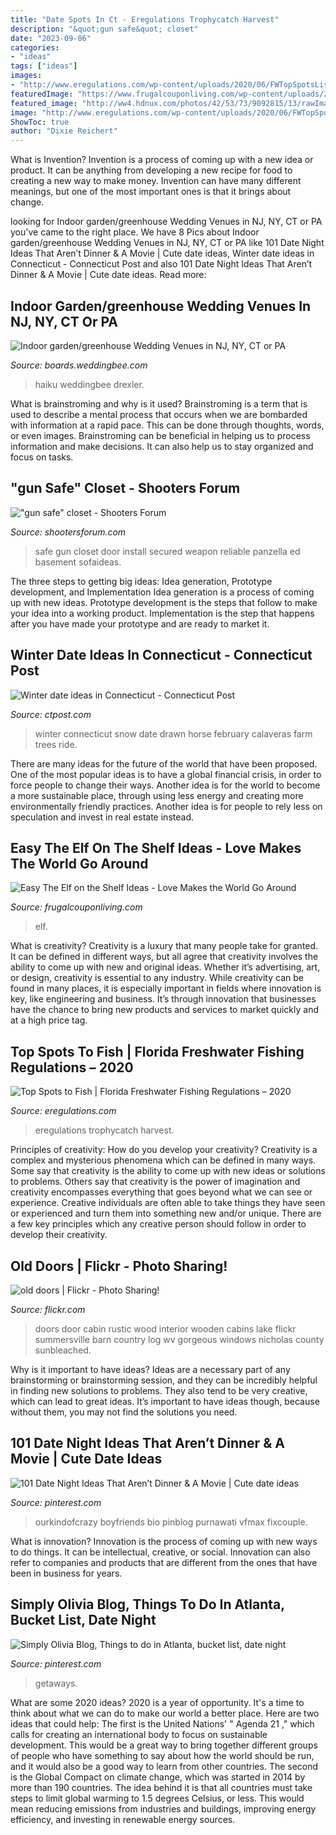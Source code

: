 ```yaml
---
title: "Date Spots In Ct - Eregulations Trophycatch Harvest"
description: "&quot;gun safe&quot; closet"
date: "2023-09-06"
categories:
- "ideas"
tags: ["ideas"]
images:
- "http://www.eregulations.com/wp-content/uploads/2020/06/FWTopSpotsList-2-p19.jpg"
featuredImage: "https://www.frugalcouponliving.com/wp-content/uploads/2014/10/Elf-On-The-Shelf-Ideas-Frugal-Coupon-LIving-Globe.jpg"
featured_image: "http://ww4.hdnux.com/photos/42/53/73/9092815/13/rawImage.jpg"
image: "http://www.eregulations.com/wp-content/uploads/2020/06/FWTopSpotsList-2-p19.jpg"
ShowToc: true
author: "Dixie Reichert"
---
```



What is Invention?
Invention is a process of coming up with a new idea or product. It can be anything from developing a new recipe for food to creating a new way to make money. Invention can have many different meanings, but one of the most important ones is that it brings about change.

	

		
looking for Indoor garden/greenhouse Wedding Venues in NJ, NY, CT or PA you've came to the right place. We have 8 Pics about Indoor garden/greenhouse Wedding Venues in NJ, NY, CT or PA like 101 Date Night Ideas That Aren’t Dinner &amp; A Movie | Cute date ideas, Winter date ideas in Connecticut - Connecticut Post and also 101 Date Night Ideas That Aren’t Dinner &amp; A Movie | Cute date ideas. Read more:
		
    
## Indoor Garden/greenhouse Wedding Venues In NJ, NY, CT Or PA

<img loading=lazy src="https://www-static.weddingbee.com/pics/347412/7573d033-4587-279f-be30-a8198530ad3b.jpg" onerror="this.onerror=null;this.src='https://tse1.mm.bing.net/th?id=OIP.PiL9kSrLM9WBe0vPR_16hwHaHa&amp;pid=15.1';" alt="Indoor garden/greenhouse Wedding Venues in NJ, NY, CT or PA">

_Source: boards.weddingbee.com_

>haiku weddingbee drexler. 

	

What is brainstroming and why is it used?
Brainstroming is a term that is used to describe a mental process that occurs when we are bombarded with information at a rapid pace. This can be done through thoughts, words, or even images. Brainstroming can be beneficial in helping us to process information and make decisions. It can also help us to stay organized and focus on tasks.

    
## &quot;gun Safe&quot; Closet - Shooters Forum

<img loading=lazy src="https://www.shootersforum.com/attachments/general-discussion/10360d1314045321t-gun-safe-closet-safe-room-door-install-complete.jpg" onerror="this.onerror=null;this.src='https://tse1.mm.bing.net/th?id=OIP.DUCi1P8Z1TVtLpfzfCFC6AHaLE&amp;pid=15.1';" alt="&quot;gun safe&quot; closet - Shooters Forum">

_Source: shootersforum.com_

>safe gun closet door install secured weapon reliable panzella ed basement sofaideas. 

	

The three steps to getting big ideas: Idea generation, Prototype development, and Implementation
Idea generation is a process of coming up with new ideas. Prototype development is the steps that follow to make your idea into a working product. Implementation is the step that happens after you have made your prototype and are ready to market it.

    
## Winter Date Ideas In Connecticut - Connecticut Post

<img loading=lazy src="http://ww4.hdnux.com/photos/42/53/73/9092815/13/rawImage.jpg" onerror="this.onerror=null;this.src='https://tse2.mm.bing.net/th?id=OIP.6yDTZf7KqcF0OALBySzRtwHaE8&amp;pid=15.1';" alt="Winter date ideas in Connecticut - Connecticut Post">

_Source: ctpost.com_

>winter connecticut snow date drawn horse february calaveras farm trees ride. 

	

There are many ideas for the future of the world that have been proposed. One of the most popular ideas is to have a global financial crisis, in order to force people to change their ways. Another idea is for the world to become a more sustainable place, through using less energy and creating more environmentally friendly practices. Another idea is for people to rely less on speculation and invest in real estate instead.

    
## Easy The Elf On The Shelf Ideas - Love Makes The World Go Around

<img loading=lazy src="https://www.frugalcouponliving.com/wp-content/uploads/2014/10/Elf-On-The-Shelf-Ideas-Frugal-Coupon-LIving-Globe.jpg" onerror="this.onerror=null;this.src='https://tse1.mm.bing.net/th?id=OIP.3TSHAi6jhHfRNM_FO75A0gHaJ4&amp;pid=15.1';" alt="Easy The Elf on the Shelf Ideas - Love Makes the World Go Around">

_Source: frugalcouponliving.com_

>elf. 

	

What is creativity?
Creativity is a luxury that many people take for granted. It can be defined in different ways, but all agree that creativity involves the ability to come up with new and original ideas. Whether it’s advertising, art, or design, creativity is essential to any industry. While creativity can be found in many places, it is especially important in fields where innovation is key, like engineering and business. It’s through innovation that businesses have the chance to bring new products and services to market quickly and at a high price tag.

    
## Top Spots To Fish | Florida Freshwater Fishing Regulations – 2020

<img loading=lazy src="http://www.eregulations.com/wp-content/uploads/2020/06/FWTopSpotsList-2-p19.jpg" onerror="this.onerror=null;this.src='https://tse2.mm.bing.net/th?id=OIP.W3T_Q17HKGEdiXu1NFlUJwAAAA&amp;pid=15.1';" alt="Top Spots to Fish | Florida Freshwater Fishing Regulations – 2020">

_Source: eregulations.com_

>eregulations trophycatch harvest. 

	

Principles of creativity: How do you develop your creativity?
Creativity is a complex and mysterious phenomena which can be defined in many ways. Some say that creativity is the ability to come up with new ideas or solutions to problems. Others say that creativity is the power of imagination and creativity encompasses everything that goes beyond what we can see or experience. Creative individuals are often able to take things they have seen or experienced and turn them into something new and/or unique. There are a few key principles which any creative person should follow in order to develop their creativity.

    
## Old Doors | Flickr - Photo Sharing!

<img loading=lazy src="http://farm4.staticflickr.com/3205/3065025082_65bb03508d_z.jpg" onerror="this.onerror=null;this.src='https://tse1.mm.bing.net/th?id=OIP.-TIMX6O1j67Gw6j2J6pLtwAAAA&amp;pid=15.1';" alt="old doors | Flickr - Photo Sharing!">

_Source: flickr.com_

>doors door cabin rustic wood interior wooden cabins lake flickr summersville barn country log wv gorgeous windows nicholas county sunbleached. 

	

Why is it important to have ideas?
Ideas are a necessary part of any brainstorming or brainstorming session, and they can be incredibly helpful in finding new solutions to problems. They also tend to be very creative, which can lead to great ideas. It’s important to have ideas though, because without them, you may not find the solutions you need.

    
## 101 Date Night Ideas That Aren’t Dinner &amp; A Movie | Cute Date Ideas

<img loading=lazy src="https://i.pinimg.com/736x/37/ce/13/37ce137211ebf8b16366951278f6c383.jpg" onerror="this.onerror=null;this.src='https://tse2.mm.bing.net/th?id=OIP.Rekmj3tCVXTlXCD6y2jfIQHaSh&amp;pid=15.1';" alt="101 Date Night Ideas That Aren’t Dinner &amp; A Movie | Cute date ideas">

_Source: pinterest.com_

>ourkindofcrazy boyfriends bio pinblog purnawati vfmax fixcouple. 

	

What is innovation?
Innovation is the process of coming up with new ways to do things. It can be intellectual, creative, or social. Innovation can also refer to companies and products that are different from the ones that have been in business for years.

    
## Simply Olivia Blog, Things To Do In Atlanta, Bucket List, Date Night

<img loading=lazy src="https://i.pinimg.com/736x/fd/c3/8b/fdc38bf2771d10edb08d7b670675a731.jpg" onerror="this.onerror=null;this.src='https://tse1.mm.bing.net/th?id=OIP.e4JBWL0RfI8VLcsXPfZnzQHaFj&amp;pid=15.1';" alt="Simply Olivia Blog, Things to do in Atlanta, bucket list, date night">

_Source: pinterest.com_

>getaways. 

	

What are some 2020 ideas?
2020 is a year of opportunity. It's a time to think about what we can do to make our world a better place. Here are two ideas that could help: 
The first is the United Nations' " Agenda 21 ," which calls for creating an international body to focus on sustainable development. This would be a great way to bring together different groups of people who have something to say about how the world should be run, and it would also be a good way to learn from other countries. 
The second is the Global Compact on climate change, which was started in 2014 by more than 190 countries. The idea behind it is that all countries must take steps to limit global warming to 1.5 degrees Celsius, or less. This would mean reducing emissions from industries and buildings, improving energy efficiency, and investing in renewable energy sources.

